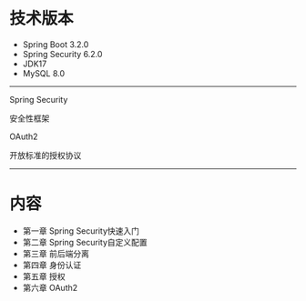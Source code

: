 # 技术版本

* Spring Boot 3.2.0
* Spring Security 6.2.0
* JDK17
* MySQL 8.0

---

Spring Security

安全性框架

OAuth2

开放标准的授权协议

---

# 内容

* 第一章 Spring Security快速入门
* 第二章 Spring Security自定义配置
* 第三章 前后端分离
* 第四章 身份认证
* 第五章 授权
* 第六章 OAuth2